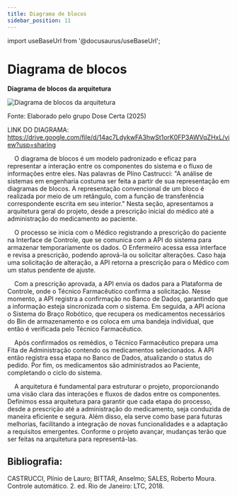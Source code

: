 ```yaml
---
title: Diagrama de blocos
sidebar_position: 11
---
```


import useBaseUrl from '@docusaurus/useBaseUrl';

# Diagrama de blocos

<div style={{ textAlign: 'center' }}>
  <p><strong>Diagrama de blocos da arquitetura</strong></p>
  <img
    src={useBaseUrl("/img/diagrama_blocos_arquitetura.png")}
    alt="Diagrama de blocos da arquitetura"
    title="Diagrama de blocos da arquitetura"
    style={{ maxWidth: '80%', height: 'auto' }}
  />
  <p>Fonte: Elaborado pelo grupo Dose Certa (2025)</p>
</div>

LINK DO DIAGRAMA: https://drive.google.com/file/d/14ac7LdykwFA3hwSt1orK0FP3AWVqZHxL/view?usp=sharing

&nbsp;&nbsp;&nbsp;&nbsp;O diagrama de blocos é um modelo padronizado e eficaz para representar a interação entre os componentes do sistema e o fluxo de informações entre eles. Nas palavras de Plíno Castrucci: "A análise de sistemas em engenharia costuma ser feita a partir de sua representação em diagramas de blocos. A representação convencional de um bloco é realizada por meio de um retângulo, com a função de transferência correspondente escrita em seu interior."
Nesta seção, apresentamos a arquitetura geral do projeto, desde a prescrição inicial do médico até a administração do medicamento ao paciente. 

&nbsp;&nbsp;&nbsp;&nbsp;O processo se inicia com o Médico registrando a prescrição do paciente na Interface de Controle, que se comunica com a API do sistema para armazenar temporariamente os dados. O Enfermeiro acessa essa interface e revisa a prescrição, podendo aprová-la ou solicitar alterações. Caso haja uma solicitação de alteração, a API retorna a prescrição para o Médico com um status pendente de ajuste.

&nbsp;&nbsp;&nbsp;&nbsp;Com a prescrição aprovada, a API envia os dados para a Plataforma de Controle, onde o Técnico Farmacêutico confirma a solicitação. Nesse momento, a API registra a confirmação no Banco de Dados, garantindo que a informação esteja sincronizada com o sistema. Em seguida, a API aciona o Sistema do Braço Robótico, que recupera os medicamentos necessários do Bin de armazenamento e os coloca em uma bandeja individual, que então é verificada pelo Técnico Farmacêutico.

&nbsp;&nbsp;&nbsp;&nbsp;Após confirmados os remédios, o Técnico Farmacêutico prepara uma Fita de Administração contendo os medicamentos selecionados. A API então registra essa etapa no Banco de Dados, atualizando o status do pedido. Por fim, os medicamentos são administrados ao Paciente, completando o ciclo do sistema.

&nbsp;&nbsp;&nbsp;&nbsp;A arquitetura é fundamental para estruturar o projeto, proporcionando uma visão clara das interações e fluxos de dados entre os componentes. Definimos essa arquitetura para garantir que cada etapa do processo, desde a prescrição até a administração do medicamento, seja conduzida de maneira eficiente e segura. Além disso, ela serve como base para futuras melhorias, facilitando a integração de novas funcionalidades e a adaptação a requisitos emergentes. Conforme o projeto avançar, mudanças terão que ser feitas na arquitetura para representá-las.

## Bibliografia:
CASTRUCCI, Plínio de Lauro; BITTAR, Anselmo; SALES, Roberto Moura. Controle automático. 2. ed. Rio de Janeiro: LTC, 2018.


